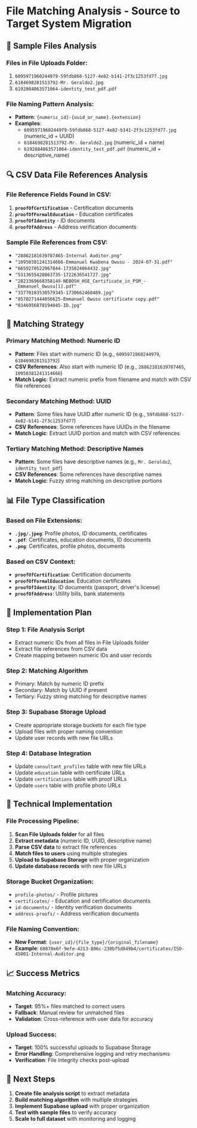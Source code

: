 # File Matching Analysis - Source to Target System Migration

## 📁 Sample Files Analysis

### Files in File Uploads Folder:
1. `6095971960244979-59fdb868-5127-4e82-b141-2f3c1253fd77.jpg`
2. `6184698281513792-Mr. Geraldo2.jpg`  
3. `6192884863571064-identity_test_pdf.pdf`

### File Naming Pattern Analysis:
- **Pattern**: `{numeric_id}-{uuid_or_name}.{extension}`
- **Examples**:
  - `6095971960244979-59fdb868-5127-4e82-b141-2f3c1253fd77.jpg` (numeric_id + UUID)
  - `6184698281513792-Mr. Geraldo2.jpg` (numeric_id + name)
  - `6192884863571064-identity_test_pdf.pdf` (numeric_id + descriptive_name)

## 🔍 CSV Data File References Analysis

### File Reference Fields Found in CSV:
1. **`proofOfCertification`** - Certification documents
2. **`proofOfFormalEducation`** - Education certificates  
3. **`proofOfIdentity`** - ID documents
4. **`proofOfAddress`** - Address verification documents

### Sample File References from CSV:
- `"28862181639787465-Internal Auditor.png"`
- `"10950381241314666-Emmanuel Kwabena Owusu - 2024-07-31.pdf"`
- `"6659270522967844-1735824064432.jpg"`
- `"5313655428863735-1722636541727.jpg"`
- `"2823369668358149-NEBOSH_HSE_Certificate_in_PSM_-_Emmanuel_Owusu[1].pdf"`
- `"33770183530579345-1730662460489.jpg"`
- `"8570271444056625-Emmanuel Owusu certificate copy.pdf"`
- `"8346956878194045-ID.jpg"`

## 🎯 Matching Strategy

### Primary Matching Method: Numeric ID
- **Pattern**: Files start with numeric ID (e.g., `6095971960244979`, `6184698281513792`)
- **CSV References**: Also start with numeric ID (e.g., `28862181639787465`, `10950381241314666`)
- **Match Logic**: Extract numeric prefix from filename and match with CSV file references

### Secondary Matching Method: UUID
- **Pattern**: Some files have UUID after numeric ID (e.g., `59fdb868-5127-4e82-b141-2f3c1253fd77`)
- **CSV References**: Some references have UUIDs in the filename
- **Match Logic**: Extract UUID portion and match with CSV references

### Tertiary Matching Method: Descriptive Names
- **Pattern**: Some files have descriptive names (e.g., `Mr. Geraldo2`, `identity_test_pdf`)
- **CSV References**: Some references have descriptive names
- **Match Logic**: Fuzzy string matching on descriptive portions

## 📊 File Type Classification

### Based on File Extensions:
- **`.jpg/.jpeg`**: Profile photos, ID documents, certificates
- **`.pdf`**: Certificates, education documents, ID documents
- **`.png`**: Certificates, profile photos, documents

### Based on CSV Context:
- **`proofOfCertification`**: Certification documents
- **`proofOfFormalEducation`**: Education certificates
- **`proofOfIdentity`**: ID documents (passport, driver's license)
- **`proofOfAddress`**: Utility bills, bank statements

## 🚀 Implementation Plan

### Step 1: File Analysis Script
- Extract numeric IDs from all files in File Uploads folder
- Extract file references from CSV data
- Create mapping between numeric IDs and user records

### Step 2: Matching Algorithm
- Primary: Match by numeric ID prefix
- Secondary: Match by UUID if present
- Tertiary: Fuzzy string matching for descriptive names

### Step 3: Supabase Storage Upload
- Create appropriate storage buckets for each file type
- Upload files with proper naming convention
- Update user records with new file URLs

### Step 4: Database Integration
- Update `consultant_profiles` table with new file URLs
- Update `education` table with certificate URLs
- Update `certifications` table with proof URLs
- Update `users` table with profile photo URLs

## 🔧 Technical Implementation

### File Processing Pipeline:
1. **Scan File Uploads folder** for all files
2. **Extract metadata** (numeric ID, UUID, descriptive name)
3. **Parse CSV data** to extract file references
4. **Match files to users** using multiple strategies
5. **Upload to Supabase Storage** with proper organization
6. **Update database records** with new file URLs

### Storage Bucket Organization:
- `profile-photos/` - Profile pictures
- `certificates/` - Education and certification documents
- `id-documents/` - Identity verification documents
- `address-proofs/` - Address verification documents

### File Naming Convention:
- **New Format**: `{user_id}/{file_type}/{original_filename}`
- **Example**: `68878e6f-9efe-4213-806c-230bf5d849b4/certificates/ISO-45001-Internal-Auditor.png`

## 📈 Success Metrics

### Matching Accuracy:
- **Target**: 95%+ files matched to correct users
- **Fallback**: Manual review for unmatched files
- **Validation**: Cross-reference with user data for accuracy

### Upload Success:
- **Target**: 100% successful uploads to Supabase Storage
- **Error Handling**: Comprehensive logging and retry mechanisms
- **Verification**: File integrity checks post-upload

## 🎯 Next Steps

1. **Create file analysis script** to extract metadata
2. **Build matching algorithm** with multiple strategies
3. **Implement Supabase upload** with proper organization
4. **Test with sample files** to verify accuracy
5. **Scale to full dataset** with monitoring and logging
